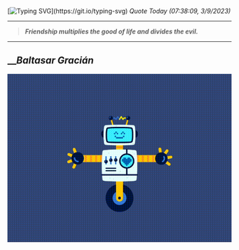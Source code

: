 [![Typing SVG](https://readme-typing-svg.herokuapp.com?font=Press+Start+2P&color=C2F784&size=35&width=900&height=100&lines=Hello+World%2C+I'm+Hung+!)](https://git.io/typing-svg) 
_Quote Today (07:38:09, 3/9/2023)_
___
>**_Friendship multiplies the good of life and divides the evil._**
___

## __**_Baltasar Gracián_**

![RobotDance](src/assets/images/robot-dancing-dribble.gif?style=center)
